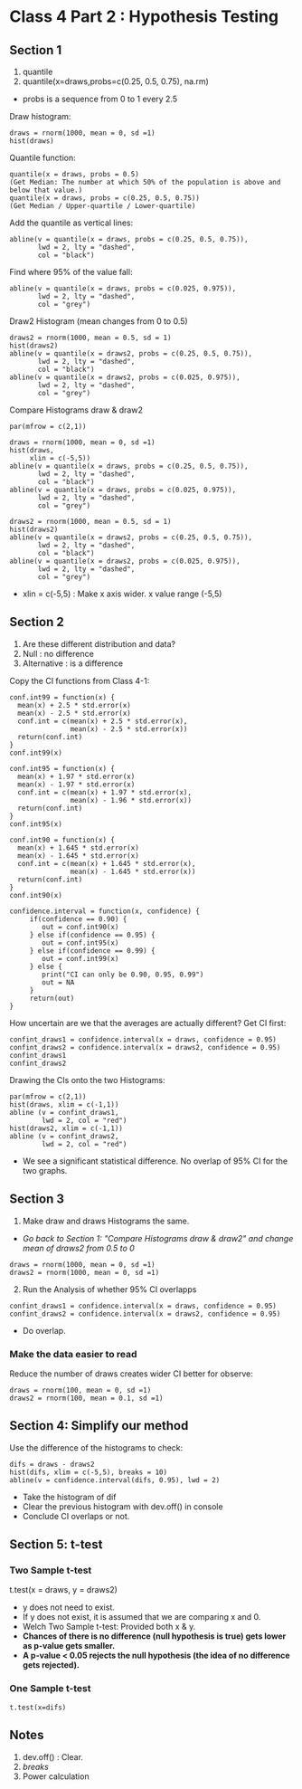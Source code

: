 # Class 4 Part 2 : Hypothesis Testing
## Section 1
1. quantile
2. quantile(x=draws,probs=c(0.25, 0.5, 0.75), na.rm)
+ probs is a sequence from 0 to 1 every 2.5

Draw histogram:
```
draws = rnorm(1000, mean = 0, sd =1)
hist(draws)
```
Quantile function:
```
quantile(x = draws, probs = 0.5)
(Get Median: The number at which 50% of the population is above and below that value.)
quantile(x = draws, probs = c(0.25, 0.5, 0.75))
(Get Median / Upper-quartile / Lower-quartile)
```
Add the quantile as vertical lines:
```
abline(v = quantile(x = draws, probs = c(0.25, 0.5, 0.75)),
       lwd = 2, lty = "dashed",
       col = "black")
```
Find where 95% of the value fall:
```
abline(v = quantile(x = draws, probs = c(0.025, 0.975)),
       lwd = 2, lty = "dashed",
       col = "grey")
```
Draw2 Histogram (mean changes from 0 to 0.5)
```
draws2 = rnorm(1000, mean = 0.5, sd = 1)
hist(draws2)
abline(v = quantile(x = draws2, probs = c(0.25, 0.5, 0.75)),
       lwd = 2, lty = "dashed",
       col = "black")
abline(v = quantile(x = draws2, probs = c(0.025, 0.975)),
       lwd = 2, lty = "dashed",
       col = "grey")
```
Compare Histograms draw & draw2
```
par(mfrow = c(2,1))

draws = rnorm(1000, mean = 0, sd =1)
hist(draws,
     xlin = c(-5,5))
abline(v = quantile(x = draws, probs = c(0.25, 0.5, 0.75)),
       lwd = 2, lty = "dashed",
       col = "black")
abline(v = quantile(x = draws, probs = c(0.025, 0.975)),
       lwd = 2, lty = "dashed",
       col = "grey")

draws2 = rnorm(1000, mean = 0.5, sd = 1)
hist(draws2)
abline(v = quantile(x = draws2, probs = c(0.25, 0.5, 0.75)),
       lwd = 2, lty = "dashed",
       col = "black")
abline(v = quantile(x = draws2, probs = c(0.025, 0.975)),
       lwd = 2, lty = "dashed",
       col = "grey")
```
+ xlin = c(-5,5) : Make x axis wider. x value range (-5,5)

## Section 2
1. Are these different distribution and data? 
2. Null : no difference  
3. Alternative : is a difference

Copy the CI functions from Class 4-1: 
```
conf.int99 = function(x) {
  mean(x) + 2.5 * std.error(x)
  mean(x) - 2.5 * std.error(x) 
  conf.int = c(mean(x) + 2.5 * std.error(x),
               mean(x) - 2.5 * std.error(x))
  return(conf.int)
}
conf.int99(x)

conf.int95 = function(x) {
  mean(x) + 1.97 * std.error(x)
  mean(x) - 1.97 * std.error(x) 
  conf.int = c(mean(x) + 1.97 * std.error(x),
               mean(x) - 1.96 * std.error(x))
  return(conf.int)
}
conf.int95(x)

conf.int90 = function(x) {
  mean(x) + 1.645 * std.error(x)
  mean(x) - 1.645 * std.error(x) 
  conf.int = c(mean(x) + 1.645 * std.error(x),
               mean(x) - 1.645 * std.error(x))
  return(conf.int)
}
conf.int90(x)

confidence.interval = function(x, confidence) {
     if(confidence == 0.90) {
        out = conf.int90(x)
     } else if(confidence == 0.95) {
        out = conf.int95(x)
     } else if(confidence == 0.99) {
        out = conf.int99(x)
     } else { 
        print("CI can only be 0.90, 0.95, 0.99")
        out = NA
     } 
     return(out)
}
```
How uncertain are we that the averages are actually different?
Get CI first: 
```
confint_draws1 = confidence.interval(x = draws, confidence = 0.95)
confint_draws2 = confidence.interval(x = draws2, confidence = 0.95)
confint_draws1
confint_draws2
```
Drawing the CIs onto the two Histograms:
```
par(mfrow = c(2,1))
hist(draws, xlim = c(-1,1))
abline (v = confint_draws1, 
        lwd = 2, col = "red")
hist(draws2, xlim = c(-1,1))
abline (v = confint_draws2, 
        lwd = 2, col = "red")
```
+ We see a significant statistical difference. No overlap of 95% CI for the two graphs. 

## Section 3 
1. Make draw and draws Histograms the same. 
+ *Go back to Section 1: "Compare Histograms draw & draw2" and change mean of draws2 from 0.5 to 0* 
```
draws = rnorm(1000, mean = 0, sd =1)
draws2 = rnorm(1000, mean = 0, sd =1)
```
2. Run the Analysis of whether 95% CI overlapps
```
confint_draws1 = confidence.interval(x = draws, confidence = 0.95)
confint_draws2 = confidence.interval(x = draws2, confidence = 0.95)
````
+ Do overlap. 

### Make the data easier to read
Reduce the number of draws creates wider CI better for observe: 
```
draws = rnorm(100, mean = 0, sd =1)
draws2 = rnorm(100, mean = 0.1, sd =1)
```
## Section 4: Simplify our method
Use the difference of the histograms to check:
```
difs = draws - draws2
hist(difs, xlim = c(-5,5), breaks = 10) 
abline(v = confidence.interval(difs, 0.95), lwd = 2)
```
+ Take the histogram of dif 
+ Clear the previous histogram with dev.off() in console
+ Conclude CI overlaps or not. 

## Section 5: t-test 
### Two Sample t-test
t.test(x = draws, y = draws2)
+ y does not need to exist. 
+ If y does not exist, it is assumed that we are comparing x and 0.
+ Welch Two Sample t-test: Provided both x & y.
+ **Chances of there is no difference (null hypothesis is true) gets lower as p-value gets smaller.**
+ **A p-value < 0.05 rejects the null hypothesis (the idea of no difference gets rejected).**
### One Sample t-test
```
t.test(x=difs)
```
## Notes
1. dev.off() : Clear. 
2. *breaks*
3. Power calculation
